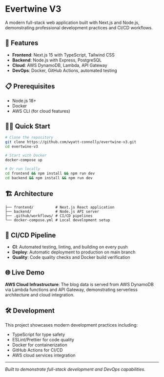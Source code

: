 # Evertwine V3

A modern full-stack web application built with Next.js and Node.js, demonstrating professional development practices and CI/CD workflows.

## 🚀 Features

- **Frontend**: Next.js 15 with TypeScript, Tailwind CSS
- **Backend**: Node.js with Express, PostgreSQL
- **Cloud**: AWS DynamoDB, Lambda, API Gateway
- **DevOps**: Docker, GitHub Actions, automated testing

## 📋 Prerequisites

- Node.js 18+
- Docker
- AWS CLI (for cloud features)

## 🏃‍♂️ Quick Start

```bash
# Clone the repository
git clone https://github.com/wyatt-connolly/evertwine-v3.git
cd evertwine-v3

# Start with Docker
docker-compose up

# Or run locally
cd frontend && npm install && npm run dev
cd backend && npm install && npm run dev
```

## 🏗️ Architecture

```
├── frontend/          # Next.js React application
├── backend/           # Node.js API server
├── .github/workflows/ # CI/CD pipelines
└── docker-compose.yml # Local development setup
```

## 🔄 CI/CD Pipeline

- **CI**: Automated testing, linting, and building on every push
- **Deploy**: Automatic deployment to production on main branch
- **Quality**: Code quality checks and Docker build verification

## 🌐 Live Demo

**AWS Cloud Infrastructure**: The blog data is served from AWS DynamoDB via Lambda functions and API Gateway, demonstrating serverless architecture and cloud integration.

## 🛠️ Development

This project showcases modern development practices including:
- TypeScript for type safety
- ESLint/Prettier for code quality
- Docker for containerization
- GitHub Actions for CI/CD
- AWS cloud services integration

---

*Built to demonstrate full-stack development and DevOps capabilities.*